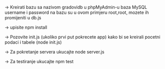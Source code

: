 -> Kreirati bazu sa nazivom gradovidb u phpMyAdmin-u baza MySQL
    username i password na bazu su u ovom primjeru root,root, mozete ih promijeniti u db.js

->  upisite npm install

->  Pozovite init.js (ukoliko prvi put pokrecete app) kako bi se kreirali pocetni podaci i tabele (node init.js)

->  Za pokretanje servera ukucajte node server.js

->  Za testiranje ukucajte npm test